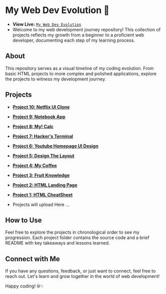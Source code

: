 # My Web Dev Evolution 🚀
- **View Live:** [`My Web Dev Evolution`](https://rahulp-here.github.io/my-web-dev-evolution.github.io/)
- Welcome to my web development journey repository! This collection of projects reflects my growth from a beginner to a proficient web developer, documenting each step of my learning process.

## About

This repository serves as a visual timeline of my coding evolution. From basic HTML projects to more complex and polished applications, explore the projects to witness my development journey.

## Projects

- **[Project 10: Netflix UI Clone](./Project-10/)**
- **[Project  9: Notebook App](./Project-9/)**
- **[Project  8: My! Calc](./Project-8/)**
- **[Project  7: Hacker's Terminal](./Project-7/)**
- **[Project  6: Youtube Homepage UI Design](./Project-6/)**
- **[Project  5: Design The Layout](./Project-5/)**
- **[Project  4: My Coffee](./Project-4/)**
- **[Project  3: Fruit Knowledge](./Project-3/)**
- **[Project  2: HTML Landing Page](./Project-2/)**
- **[Project  1: HTML CheatSheet](./Project-1/)**

- Projects will upload Here ...

## How to Use

Feel free to explore the projects in chronological order to see my progression. Each project folder contains the source code and a brief README with key takeaways and lessons learned.

## Connect with Me

If you have any questions, feedback, or just want to connect, feel free to reach out. Let's learn and grow together in the world of web development!

Happy coding! 🌐✨
